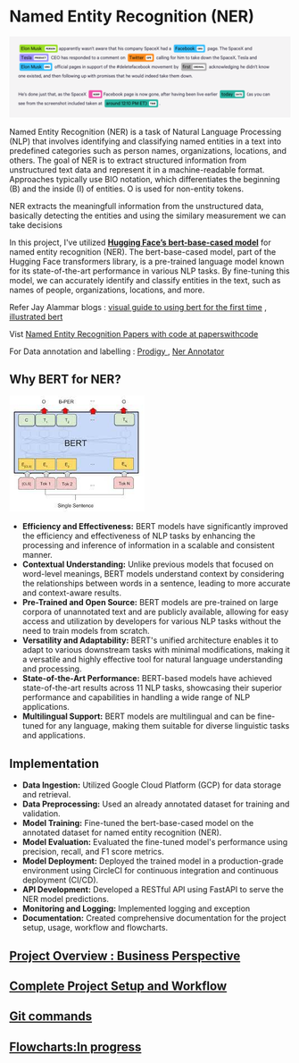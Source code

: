 

<h1><b>Named Entity Recognition (NER)</b></h1>

![Project Logo](images/project-logo.png)

<p>Named Entity Recognition (NER) is a task of Natural Language Processing (NLP) that involves identifying and classifying named entities in a text into predefined categories such as person names, organizations, locations, and others. The goal of NER is to extract structured information from unstructured text data and represent it in a machine-readable format. Approaches typically use BIO notation, which differentiates the beginning (B) and the inside (I) of entities. O is used for non-entity tokens.</p>

<p>NER extracts the meaningfull information from the unstructured data, basically detecting the entities and using the similary measurement we can take decisions</p>



<p>In this project, I've utilized <a href="https://huggingface.co/bert-base-cased" target="_blank"><b>Hugging Face’s bert-base-cased model</b></a> for named entity recognition (NER). The bert-base-cased model, part of the Hugging Face transformers library, is a pre-trained language model known for its state-of-the-art performance in various NLP tasks. By fine-tuning this model, we can accurately identify and classify entities in the text, such as names of people, organizations, locations, and more.</p>

Refer Jay Alammar blogs : <a href="https://jalammar.github.io/a-visual-guide-to-using-bert-for-the-first-time/">visual guide to using bert for the first time</a>  , <a href="https://jalammar.github.io/illustrated-bert/">illustrated bert</a> 

Vist  <a href="https://paperswithcode.com/task/named-entity-recognition-ner">Named Entity Recognition Papers with code at paperswithcode</a>

For Data annotation and labelling : <a href="https://prodi.gy/">Prodigy </a> , <a href="https://tecoholic.github.io/ner-annotator/">Ner Annotator</a>


<h2><b>Why BERT for NER?</b></h2>

![bert Logo](images/bert.jpg)

<ul>
  <li><strong>Efficiency and Effectiveness:</strong> BERT models have significantly improved the efficiency and effectiveness of NLP tasks by enhancing the processing and inference of information in a scalable and consistent manner.</li>
  <li><strong>Contextual Understanding:</strong> Unlike previous models that focused on word-level meanings, BERT models understand context by considering the relationships between words in a sentence, leading to more accurate and context-aware results.</li>
  <li><strong>Pre-Trained and Open Source:</strong> BERT models are pre-trained on large corpora of unannotated text and are publicly available, allowing for easy access and utilization by developers for various NLP tasks without the need to train models from scratch.</li>
  <li><strong>Versatility and Adaptability:</strong> BERT's unified architecture enables it to adapt to various downstream tasks with minimal modifications, making it a versatile and highly effective tool for natural language understanding and processing.</li>
  <li><strong>State-of-the-Art Performance:</strong> BERT-based models have achieved state-of-the-art results across 11 NLP tasks, showcasing their superior performance and capabilities in handling a wide range of NLP applications.</li>
  <li><strong>Multilingual Support:</strong> BERT models are multilingual and can be fine-tuned for any language, making them suitable for diverse linguistic tasks and applications.</li>
</ul>


<h2><b>Implementation</b></h2>

<ul>
  <li><strong>Data Ingestion:</strong> Utilized Google Cloud Platform (GCP) for data storage and retrieval.</li>
  <li><strong>Data Preprocessing:</strong> Used an already annotated dataset for training and validation.</li>
  <li><strong>Model Training:</strong> Fine-tuned the bert-base-cased model on the annotated dataset for named entity recognition (NER).</li>
  <li><strong>Model Evaluation:</strong> Evaluated the fine-tuned model's performance using precision, recall, and F1 score metrics.</li>
  <li><strong>Model Deployment:</strong> Deployed the trained model in a production-grade environment using CircleCI for continuous integration and continuous deployment (CI/CD).</li>
  <li><strong>API Development:</strong> Developed a RESTful API using FastAPI to serve the NER model predictions.</li>
  <li><strong>Monitoring and Logging:</strong> Implemented logging and exception</li>
  <li><strong>Documentation:</strong> Created comprehensive documentation for the project setup, usage, workflow and flowcharts.</li>
</ul>


<h2><a href="https://github.com/Anna-Elsa-Luiz/Named_Entity_Recognition_uisng_BERT/blob/main/documents/Project_overview.docx">Project Overview : Business Perspective</a></h2>


<h2><a href="https://github.com/Anna-Elsa-Luiz/Named_Entity_Recognition_uisng_BERT/blob/main/documents/Project_setup_and_complete_workflow.docx">Complete Project Setup and Workflow</a></h2>


<h2><a href="https://github.com/Anna-Elsa-Luiz/Named_Entity_Recognition_uisng_BERT/blob/main/documents/Git%20commands.docx">Git commands</a></h2>


<h2><a href="https://github.com/Anna-Elsa-Luiz/Named_Entity_Recognition_uisng_BERT/blob/main/documents/Project_setup_and_complete_workflow.docx">Flowcharts:In progress</a></h2>





